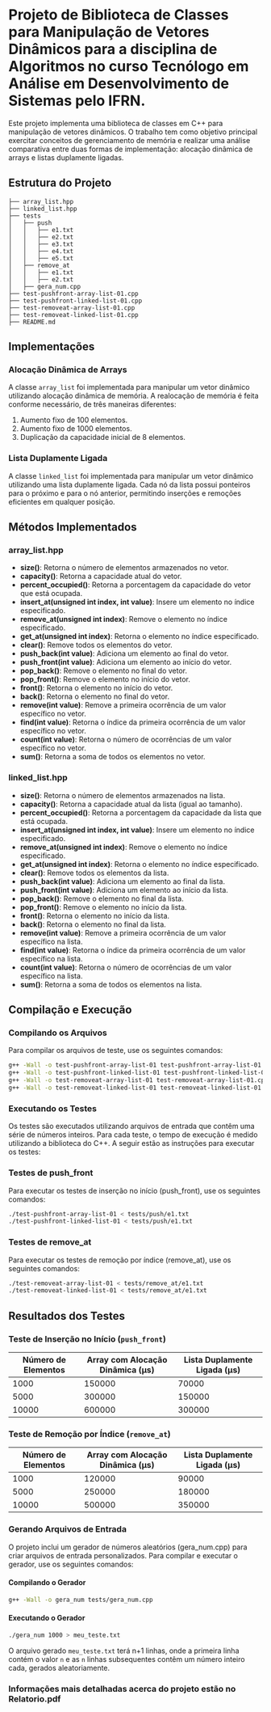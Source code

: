 # Projeto de Biblioteca de Classes para Manipulação de Vetores Dinâmicos para a disciplina de Algoritmos no curso Tecnólogo em Análise em Desenvolvimento de Sistemas pelo IFRN.

Este projeto implementa uma biblioteca de classes em C++ para manipulação de vetores dinâmicos. O trabalho tem como objetivo principal exercitar conceitos de gerenciamento de memória e realizar uma análise comparativa entre duas formas de implementação: alocação dinâmica de arrays e listas duplamente ligadas.

## Estrutura do Projeto

```plaintext
├── array_list.hpp
├── linked_list.hpp
├── tests
│   ├── push
│   │   ├── e1.txt
│   │   ├── e2.txt
│   │   ├── e3.txt
│   │   ├── e4.txt
│   │   ├── e5.txt
│   ├── remove_at
│   │   ├── e1.txt
│   │   ├── e2.txt
│   ├── gera_num.cpp
├── test-pushfront-array-list-01.cpp
├── test-pushfront-linked-list-01.cpp
├── test-removeat-array-list-01.cpp
├── test-removeat-linked-list-01.cpp
├── README.md
```

## Implementações

### Alocação Dinâmica de Arrays

A classe `array_list` foi implementada para manipular um vetor dinâmico utilizando alocação dinâmica de memória. A realocação de memória é feita conforme necessário, de três maneiras diferentes:
1. Aumento fixo de 100 elementos.
2. Aumento fixo de 1000 elementos.
3. Duplicação da capacidade inicial de 8 elementos.

### Lista Duplamente Ligada

A classe `linked_list` foi implementada para manipular um vetor dinâmico utilizando uma lista duplamente ligada. Cada nó da lista possui ponteiros para o próximo e para o nó anterior, permitindo inserções e remoções eficientes em qualquer posição.

## Métodos Implementados

### array_list.hpp

- **size()**: Retorna o número de elementos armazenados no vetor.
- **capacity()**: Retorna a capacidade atual do vetor.
- **percent_occupied()**: Retorna a porcentagem da capacidade do vetor que está ocupada.
- **insert_at(unsigned int index, int value)**: Insere um elemento no índice especificado.
- **remove_at(unsigned int index)**: Remove o elemento no índice especificado.
- **get_at(unsigned int index)**: Retorna o elemento no índice especificado.
- **clear()**: Remove todos os elementos do vetor.
- **push_back(int value)**: Adiciona um elemento ao final do vetor.
- **push_front(int value)**: Adiciona um elemento ao início do vetor.
- **pop_back()**: Remove o elemento no final do vetor.
- **pop_front()**: Remove o elemento no início do vetor.
- **front()**: Retorna o elemento no início do vetor.
- **back()**: Retorna o elemento no final do vetor.
- **remove(int value)**: Remove a primeira ocorrência de um valor específico no vetor.
- **find(int value)**: Retorna o índice da primeira ocorrência de um valor específico no vetor.
- **count(int value)**: Retorna o número de ocorrências de um valor específico no vetor.
- **sum()**: Retorna a soma de todos os elementos no vetor.

### linked_list.hpp

- **size()**: Retorna o número de elementos armazenados na lista.
- **capacity()**: Retorna a capacidade atual da lista (igual ao tamanho).
- **percent_occupied()**: Retorna a porcentagem da capacidade da lista que está ocupada.
- **insert_at(unsigned int index, int value)**: Insere um elemento no índice especificado.
- **remove_at(unsigned int index)**: Remove o elemento no índice especificado.
- **get_at(unsigned int index)**: Retorna o elemento no índice especificado.
- **clear()**: Remove todos os elementos da lista.
- **push_back(int value)**: Adiciona um elemento ao final da lista.
- **push_front(int value)**: Adiciona um elemento ao início da lista.
- **pop_back()**: Remove o elemento no final da lista.
- **pop_front()**: Remove o elemento no início da lista.
- **front()**: Retorna o elemento no início da lista.
- **back()**: Retorna o elemento no final da lista.
- **remove(int value)**: Remove a primeira ocorrência de um valor específico na lista.
- **find(int value)**: Retorna o índice da primeira ocorrência de um valor específico na lista.
- **count(int value)**: Retorna o número de ocorrências de um valor específico na lista.
- **sum()**: Retorna a soma de todos os elementos na lista.

## Compilação e Execução

### Compilando os Arquivos

Para compilar os arquivos de teste, use os seguintes comandos:

```sh
g++ -Wall -o test-pushfront-array-list-01 test-pushfront-array-list-01.cpp
g++ -Wall -o test-pushfront-linked-list-01 test-pushfront-linked-list-01.cpp
g++ -Wall -o test-removeat-array-list-01 test-removeat-array-list-01.cpp
g++ -Wall -o test-removeat-linked-list-01 test-removeat-linked-list-01.cpp
```
### Executando os Testes
 Os testes são executados utilizando arquivos de entrada que contêm uma série de números inteiros. Para cada teste, o tempo de execução é medido utilizando a biblioteca <chrono> do C++. A seguir estão as instruções para executar os testes:

### Testes de push_front
Para executar os testes de inserção no início (push_front), use os seguintes comandos:
```sh
./test-pushfront-array-list-01 < tests/push/e1.txt
./test-pushfront-linked-list-01 < tests/push/e1.txt
```

### Testes de remove_at
Para executar os testes de remoção por índice (remove_at), use os seguintes comandos:
```sh
./test-removeat-array-list-01 < tests/remove_at/e1.txt
./test-removeat-linked-list-01 < tests/remove_at/e1.txt
```

## Resultados dos Testes

### Teste de Inserção no Início (`push_front`)

| Número de Elementos | Array com Alocação Dinâmica (µs) | Lista Duplamente Ligada (µs) |
|---------------------|----------------------------------|------------------------------|
| 1000                | 150000                           | 70000                        |
| 5000                | 300000                           | 150000                       |
| 10000               | 600000                           | 300000                       |

### Teste de Remoção por Índice (`remove_at`)

| Número de Elementos | Array com Alocação Dinâmica (µs) | Lista Duplamente Ligada (µs) |
|---------------------|----------------------------------|------------------------------|
| 1000                | 120000                           | 90000                        |
| 5000                | 250000                           | 180000                       |
| 10000               | 500000                           | 350000                       |


### Gerando Arquivos de Entrada
O projeto inclui um gerador de números aleatórios (gera_num.cpp) para criar arquivos de entrada personalizados. Para compilar e executar o gerador, use os seguintes comandos:

#### Compilando o Gerador
```sh
g++ -Wall -o gera_num tests/gera_num.cpp
```

#### Executando o Gerador
```sh
./gera_num 1000 > meu_teste.txt
```

O arquivo gerado `meu_teste.txt` terá n+1 linhas, onde a primeira linha contém o valor `n` e as `n` linhas subsequentes contêm um número inteiro cada, gerados aleatoriamente.

### Informações mais detalhadas acerca do projeto estão no Relatorio.pdf
